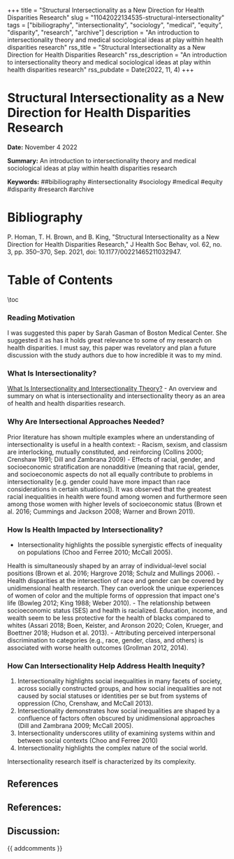 +++
title = "Structural Intersectionality as a New Direction for Health Disparities Research"
slug = "11042022134535-structural-intersectionality"
tags = ["bibiliography", "intersectionality", "sociology", "medical", "equity", "disparity", "research", "archive"]
description = "An introduction to intersectionality theory and medical sociological ideas at play within health disparities research"
rss_title = "Structural Intersectionality as a New Direction for Health Disparities Research"
rss_description = "An introduction to intersectionality theory and medical sociological ideas at play within health disparities research"
rss_pubdate = Date(2022, 11, 4)
+++



Structural Intersectionality as a New Direction for Health Disparities Research
=========

**Date:** November 4 2022

**Summary:** An introduction to intersectionality theory and medical sociological ideas at play within health disparities research

**Keywords:** ##bibiliography #intersectionality #sociology #medical #equity #disparity #research  #archive

Bibliography
==========

P. Homan, T. H. Brown, and B. King, "Structural Intersectionality as a New Direction for Health Disparities Research," J Health Soc Behav, vol. 62, no. 3, pp. 350–370, Sep. 2021, doi: 10.1177/00221465211032947.

Table of Contents
=========

\toc

### Reading Motivation

I was suggested this paper by Sarah Gasman of Boston Medical Center. She suggested it as has it holds great relevance to some of my research on health disparities. I must say, this paper was revelatory and plan a future discussion with the study authors due to how incredible it was to my mind.

### What Is Intersectionality?

[What Is Intersectionality and Intersectionality Theory?](/11042022141714-what-intersectionality-theory.md) - An overview and summary on what is intersectionality and intersectionality theory as an area of health and health disparities research.

### Why Are Intersectional Approaches Needed?

Prior literature has shown multiple examples where an understanding of intersectionality is useful in a health context: 	- Racism, sexism, and classism are interlocking, mutually constituted, and reinforcing (Collins 2000; Crenshaw 1991; Dill and Zambrana 2009) 	- Effects of racial, gender, and socioeconomic stratification are nonadditive (meaning that racial, gender, and socioeconomic aspects do not all equally contribute to problems in intersectionality [e.g. gender could have more impact than race considerations in certain situations]). 	It was observed that the greatest racial inequalities in health were found among women and furthermore seen among those women with higher levels of socioeconomic status (Brown et al. 2016; Cummings and Jackson 2008; Warner and Brown 2011).

### How Is Health Impacted by Intersectionality?

  * Intersectionality highlights the possible synergistic effects of inequality on populations (Choo and Ferree 2010; McCall 2005).

Health is simultaneously shaped by an array of individual-level social positions (Brown et al. 2016; Hargrove 2018; Schulz and Mullings 2006). 	- Health disparities at the intersection of race and gender can be covered by unidimensional health research. 	They can overlook the unique experiences of women of color and the multiple forms of oppression that impact one's life (Bowleg 2012; King 1988; Weber 2010). 	- The relationship between socioeconomic status (SES) and health is racialized. 	Education, income, and wealth seem to be less protective for the health of blacks compared to whites (Assari 2018; Boen, Keister, and Aronson 2020; Colen, Krueger, and Boettner 2018; Hudson et al. 2013). 	- Attributing perceived interpersonal discrimination to categories (e.g., race, gender, class, and others) is associated with worse health outcomes (Grollman 2012, 2014).

### How Can Intersectionality Help Address Health Inequity?

1. Intersectionality highlights social inequalities in many facets of society, across socially constructed groups, and how social inequalities are not caused by social statuses or identities per se but from systems of oppression (Cho, Crenshaw, and McCall 2013).
2. Intersectionality demonstrates how social inequalities are shaped by a confluence of factors often obscured by unidimensional approaches (Dill and Zambrana 2009; McCall 2005).
3. Intersectionality underscores utility of examining systems within and between social contexts (Choo and Ferree 2010)
4. Intersectionality highlights the complex nature of the social world.

Intersectionality research itself is characterized by its complexity.

## References

## References:
## Discussion: 

{{ addcomments }}
